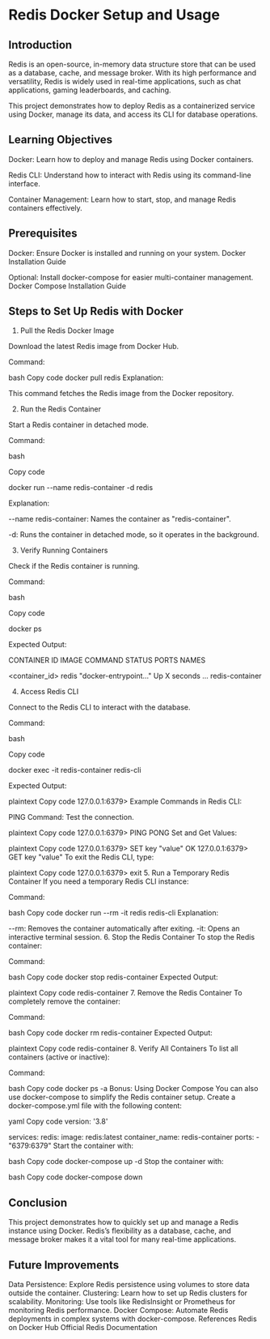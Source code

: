 # Redis Docker Setup and Usage

## Introduction
Redis is an open-source, in-memory data structure store that can be used as a database, cache, and message broker. With its high performance and versatility, Redis is widely used in real-time applications, such as chat applications, gaming leaderboards, and caching.

This project demonstrates how to deploy Redis as a containerized service using Docker, manage its data, and access its CLI for database operations.

## Learning Objectives
Docker: Learn how to deploy and manage Redis using Docker containers.

Redis CLI: Understand how to interact with Redis using its command-line interface.

Container Management: Learn how to start, stop, and manage Redis containers effectively.

## Prerequisites

Docker: Ensure Docker is installed and running on your system. Docker Installation Guide

Optional: Install docker-compose for easier multi-container management. Docker Compose Installation Guide

## Steps to Set Up Redis with Docker

1. Pull the Redis Docker Image
   
Download the latest Redis image from Docker Hub.

Command:

bash
Copy code
docker pull redis
Explanation:

This command fetches the Redis image from the Docker repository.

2. Run the Redis Container
   
Start a Redis container in detached mode.

Command:

bash

Copy code

docker run --name redis-container -d redis

Explanation:

--name redis-container: Names the container as "redis-container".

-d: Runs the container in detached mode, so it operates in the background.

3. Verify Running Containers
   
Check if the Redis container is running.

Command:

bash

Copy code

docker ps

Expected Output:


CONTAINER ID   IMAGE    COMMAND               STATUS          PORTS   NAMES

<container_id> redis    "docker-entrypoint…"  Up X seconds    ...     redis-container

4. Access Redis CLI
   
Connect to the Redis CLI to interact with the database.

Command:

bash

Copy code

docker exec -it redis-container redis-cli

Expected Output:

plaintext
Copy code
127.0.0.1:6379>
Example Commands in Redis CLI:

PING Command: Test the connection.

plaintext
Copy code
127.0.0.1:6379> PING
PONG
Set and Get Values:

plaintext
Copy code
127.0.0.1:6379> SET key "value"
OK
127.0.0.1:6379> GET key
"value"
To exit the Redis CLI, type:

plaintext
Copy code
127.0.0.1:6379> exit
5. Run a Temporary Redis Container
If you need a temporary Redis CLI instance:

Command:

bash
Copy code
docker run --rm -it redis redis-cli
Explanation:

--rm: Removes the container automatically after exiting.
-it: Opens an interactive terminal session.
6. Stop the Redis Container
To stop the Redis container:

Command:

bash
Copy code
docker stop redis-container
Expected Output:

plaintext
Copy code
redis-container
7. Remove the Redis Container
To completely remove the container:

Command:

bash
Copy code
docker rm redis-container
Expected Output:

plaintext
Copy code
redis-container
8. Verify All Containers
To list all containers (active or inactive):

Command:

bash
Copy code
docker ps -a
Bonus: Using Docker Compose
You can also use docker-compose to simplify the Redis container setup. Create a docker-compose.yml file with the following content:

yaml
Copy code
version: '3.8'

services:
  redis:
    image: redis:latest
    container_name: redis-container
    ports:
      - "6379:6379"
Start the container with:

bash
Copy code
docker-compose up -d
Stop the container with:

bash
Copy code
docker-compose down

## Conclusion
This project demonstrates how to quickly set up and manage a Redis instance using Docker. Redis’s flexibility as a database, cache, and message broker makes it a vital tool for many real-time applications.

## Future Improvements

Data Persistence: Explore Redis persistence using volumes to store data outside the container.
Clustering: Learn how to set up Redis clusters for scalability.
Monitoring: Use tools like RedisInsight or Prometheus for monitoring Redis performance.
Docker Compose: Automate Redis deployments in complex systems with docker-compose.
References
Redis on Docker Hub
Official Redis Documentation
